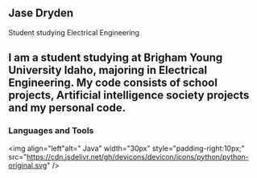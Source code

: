 ## Jase Dryden

Student studying Electrical Engineering

I am a student studying at Brigham Young University Idaho, majoring in Electrical Engineering. My code consists of school projects, 
Artificial intelligence society projects and my personal code.
-----
### Languages and Tools

<img align="left"alt=" Java" width="30px" style="padding-right:10px;" src="https://cdn.jsdelivr.net/gh/devicons/devicon/icons/python/python-original.svg" />
<br />
<!--
**Jase-Dryden/Jase-Dryden** is a ✨ _special_ ✨ repository because its `README.md` (this file) appears on your GitHub profile.

Here are some ideas to get you started:

- 🔭 I’m currently working on ...
- 🌱 I’m currently learning ...
- 👯 I’m looking to collaborate on ...
- 🤔 I’m looking for help with ...
- 💬 Ask me about ...
- 📫 How to reach me: ...
- 😄 Pronouns: ...
- ⚡ Fun fact: ...
-->
